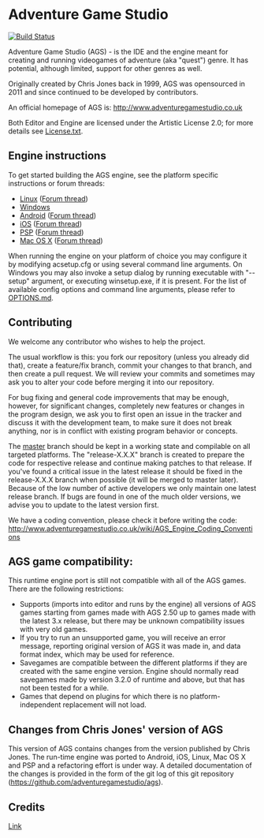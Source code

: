 # Adventure Game Studio

[![Build Status](https://api.cirrus-ci.com/github/adventuregamestudio/ags.svg?branch=release-3.5.0)](https://cirrus-ci.com/github/adventuregamestudio/ags)

Adventure Game Studio (AGS) - is the IDE and the engine meant for creating and running videogames of adventure (aka "quest") genre. It has potential, although limited, support for other genres as well.

Originally created by Chris Jones back in 1999, AGS was opensourced in 2011 and since continued to be developed by contributors.

An official homepage of AGS is: http://www.adventuregamestudio.co.uk

Both Editor and Engine are licensed under the Artistic License 2.0; for more details see [License.txt](License.txt).


## Engine instructions

To get started building the AGS engine, see the platform specific instructions or forum threads:

-    [Linux](debian/README.md) ([Forum thread](http://www.adventuregamestudio.co.uk/forums/index.php?topic=46152.0))
-    [Windows](Windows/README.md)
-    [Android](Android/README.md) ([Forum thread](http://www.adventuregamestudio.co.uk/forums/index.php?topic=44768.0))
-    [iOS](iOS/README.md) ([Forum thread](http://www.adventuregamestudio.co.uk/forums/index.php?topic=46040.0))
-    [PSP](PSP/README.md) ([Forum thread](http://www.adventuregamestudio.co.uk/forums/index.php?topic=43998.0))
-    [Mac OS X](OSX/README.md) ([Forum thread](http://www.adventuregamestudio.co.uk/forums/index.php?topic=47264.0))

When running the engine on your platform of choice you may configure it by modifying acsetup.cfg or using several command line arguments.
On Windows you may also invoke a setup dialog by running executable with "--setup" argument, or executing winsetup.exe, if it is present.
For the list of available config options and command line arguments, please refer to [OPTIONS.md](OPTIONS.md).

## Contributing

We welcome any contributor who wishes to help the project.

The usual workflow is this: you fork our repository (unless you already did that), create a feature/fix branch, commit your changes to that branch, and then create a pull request. We will review your commits and sometimes may ask you to alter your code before merging it into our repository.

For bug fixing and general code improvements that may be enough, however, for significant changes, completely new features or changes in the program design, we ask you to first open an issue in the tracker and discuss it with the development team, to make sure it does not break anything, nor is in conflict with existing program behavior or concepts.

The [master](https://github.com/adventuregamestudio/ags/tree/master) branch should be kept in a working state and compilable on all targeted platforms.
The "release-X.X.X" branch is created to prepare the code for respective release and continue making patches to that release. If you've found a critical issue in the latest release it should be fixed in the release-X.X.X branch when possible (it will be merged to master later).
Because of the low number of active developers we only maintain one latest release branch. If bugs are found in one of the much older versions, we advise you to update to the latest version first.

We have a coding convention, please check it before writing the code: http://www.adventuregamestudio.co.uk/wiki/AGS_Engine_Coding_Conventions


## AGS game compatibility:

This runtime engine port is still not compatible with all of the AGS games. There are the following restrictions:
- Supports (imports into editor and runs by the engine) all versions of AGS games starting from games made with AGS 2.50 up to games made with the latest 3.x release, but there may be unknown compatibility issues with very old games.
- If you try to run an unsupported game, you will receive an error message, reporting original version of AGS it was made in, and data format index, which may be used for reference.
- Savegames are compatible between the different platforms if they are created with the same engine version. Engine should normally read savegames made by version 3.2.0 of runtime and above, but that has not been tested for a while.
- Games that depend on plugins for which there is no platform-independent replacement will not load.


## Changes from Chris Jones' version of AGS

This version of AGS contains changes from the version published by Chris Jones.
The run-time engine was ported to Android, iOS, Linux, Mac OS X and PSP and a refactoring effort is under way.
A detailed documentation of the changes is provided in the form of the git log of this git repository
(https://github.com/adventuregamestudio/ags).


## Credits

[Link](Copyright.txt)
